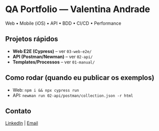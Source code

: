 # QA Portfolio — Valentina Andrade

Web • Mobile (iOS) • API • BDD • CI/CD • Performance

## Projetos rápidos
- **Web E2E (Cypress)** – ver `03-web-e2e/`
- **API (Postman/Newman)** – ver `02-api/`
- **Templates/Processos** – ver `01-manual/`

## Como rodar (quando eu publicar os exemplos)
- Web: `npm i && npx cypress run`
- API: `newman run 02-api/postman/collection.json -r html` 

## Contato
[LinkedIn](https://www.linkedin.com/in/valentina-andrade-89b40a12b/) | [Email](lidia.valentina@icloud.com)



